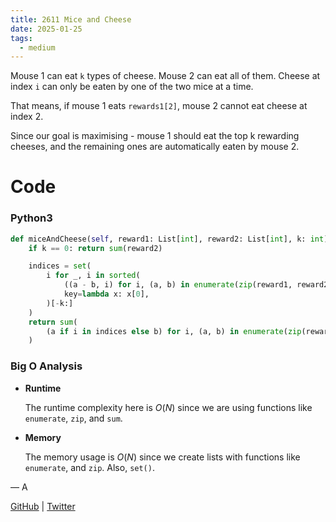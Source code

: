 ```yaml
---
title: 2611 Mice and Cheese
date: 2025-01-25
tags:
  - medium
---
```


Mouse 1 can eat `k` types of cheese. Mouse 2 can eat all of them. Cheese at index `i` can only be eaten by one of the two mice at a time.

That means, if mouse 1 eats `rewards1[2]`, mouse 2 cannot eat cheese at index 2.

Since our goal is maximising - mouse 1 should eat the top k rewarding cheeses, and the remaining ones are automatically eaten by mouse 2.

# Code

### Python3

```python
def miceAndCheese(self, reward1: List[int], reward2: List[int], k: int) -> int:
    if k == 0: return sum(reward2)

    indices = set(
        i for _, i in sorted(
            ((a - b, i) for i, (a, b) in enumerate(zip(reward1, reward2))),
            key=lambda x: x[0],
        )[-k:]
    )
    return sum(
        (a if i in indices else b) for i, (a, b) in enumerate(zip(reward1, reward2))
    )
```

### Big O Analysis

- **Runtime**

  The runtime complexity here is $O(N)$ since we are using functions like `enumerate`, `zip`, and `sum`.

- **Memory**

  The memory usage is $O(N)$ since we create lists with functions like `enumerate`, and `zip`. Also, `set()`.

— A

[GitHub](https://github.com/athkdev) | [Twitter](https://twitter.com/athkdev)
